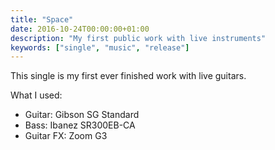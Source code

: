 ```yaml
---
title: "Space"
date: 2016-10-24T00:00:00+01:00
description: "My first public work with live instruments"
keywords: ["single", "music", "release"]
---
```


This single is my first ever finished work with live guitars.

What I used:

* Guitar: Gibson SG Standard
* Bass: Ibanez SR300EB-CA
* Guitar FX: Zoom G3
